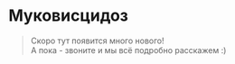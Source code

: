 # Муковисцидоз

> Скоро тут появится много нового!  
> А пока - звоните и мы всё подробно расскажем :)
